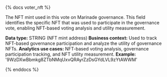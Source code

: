 {% docs voter_nft %}

The NFT mint used in this vote on Marinade governance. This field identifies the specific NFT that was used to participate in the governance vote, enabling NFT-based voting analysis and utility measurement.

**Data type:** STRING (NFT mint address)
**Business context:** Used to track NFT-based governance participation and analyze the utility of governance NFTs.
**Analytics use cases:** NFT-based voting analysis, governance participation tracking, and NFT utility measurement.
**Example:** '9WzDXwBbmkg8ZTbNMqUxvQRAyrZzDsGYdLVL9zYtAWWM'

{% enddocs %} 